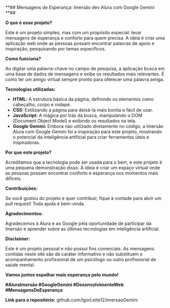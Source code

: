  **## Mensagens de Esperança: Imersão dev Alura com Google Gemini **##

**O que é esse projeto?**

Este é um projeto simples, mas com um propósito especial: levar mensagens de esperança e conforto para quem precisa. A ideia é criar uma aplicação web onde as pessoas possam encontrar palavras de apoio e inspiração, pesquisando por temas específicos.

**Como funciona?**

Ao digitar uma palavra-chave no campo de pesquisa, a aplicação busca em uma base de dados de mensagens e exibe os resultados mais relevantes. É como ter um amigo virtual sempre pronto para oferecer uma palavra amiga.

**Tecnologias utilizadas:**

* **HTML:** A estrutura básica da página, definindo os elementos como cabeçalho, corpo e rodapé.
* **CSS:** Estilizando a página para deixá-la mais bonita e fácil de usar.
* **JavaScript:** A mágica por trás da busca, manipulando o DOM (Document Object Model) e exibindo os resultados na tela.
* **Google Gemini:** Embora não utilizado diretamente no código, a Imersão Alura com Google Gemini foi a inspiração para este projeto, mostrando o potencial da inteligência artificial para criar ferramentas úteis e inspiradoras.

**Por que este projeto?**

Acreditamos que a tecnologia pode ser usada para o bem, e este projeto é uma pequena demonstração disso. A ideia é criar um espaço virtual onde as pessoas possam encontrar conforto e esperança nos momentos mais difíceis.

**Contribuições:**

Se você gostou do projeto e quer contribuir, fique à vontade para abrir um pull request! Toda ajuda é bem-vinda.

**Agradecimentos:**

Agradecemos à Alura e ao Google pela oportunidade de participar da Imersão e aprender sobre as últimas tecnologias em inteligência artificial.

**Disclaimer:**

Este é um projeto pessoal e não possui fins comerciais. As mensagens contidas neste site são de caráter informativo e não substituem o acompanhamento profissional de um psicólogo ou outro profissional de saúde mental.

**Vamos juntos espalhar mais esperança pelo mundo!**

**#AluraImersão #GoogleGemini #DesenvolvimentoWeb #MensagensDeEsperança**

**Link para o repositório:** github.com/IgorLeite12/imersaoGemini 
